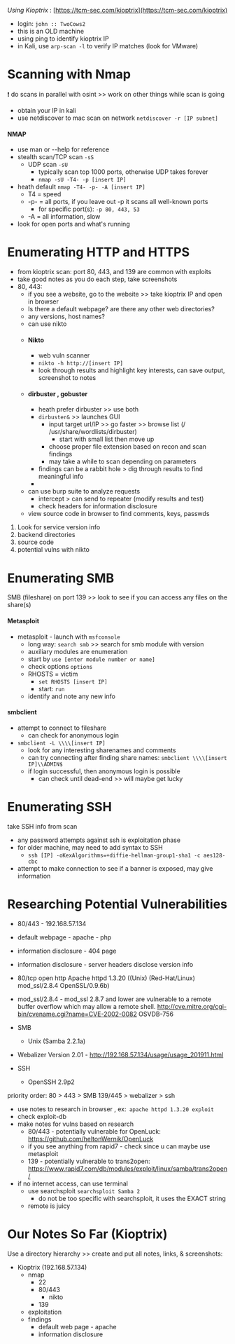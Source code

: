 *Using Kioptrix* : [https://tcm-sec.com/kioptrix](https://tcm-sec.com/kioptrix)
- login: `john :: TwoCows2`
- this is an OLD machine
- using ping to identify kioptrix IP
- in Kali, use `arp-scan -l` to verify IP matches (look for VMware)

# Scanning with Nmap
❗️ do scans in parallel with osint >> work on other things while scan is going
- obtain your IP in kali
- use netdiscover to mac scan on network `netdiscover -r [IP subnet]`
#### NMAP
- use man or --help for reference
- stealth scan/TCP scan `-sS`
	- UDP scan `-sU`
		- typically scan top 1000 ports, otherwise UDP takes forever
		- `nmap -sU -T4- -p [insert IP]`
- heath default `nmap -T4- -p- -A [insert IP]`
	- T4 = speed
	- -p- = all ports, if you leave out -p it scans all well-known ports
		- for specific port(s): `-p 80, 443, 53`
	- -A = all information, slow
- look for open ports and what's running

# Enumerating HTTP and HTTPS
- from kioptrix scan: port 80, 443, and 139 are common with exploits
- take good notes as you do each step, take screenshots
- 80, 443:
	- if you see a website, go to the website >> take kioptrix IP and open in browser
	- Is there a default webpage? are there any other web directories?
	- any versions, host names?
	- can use nikto
	- #### Nikto
		- web vuln scanner
		- `nikto -h http://[insert IP]`
		- look through results and highlight key interests, can save output, screenshot to notes
	- #### dirbuster , gobuster
		- heath prefer dirbuster >> use both
		- `dirbuster&` >> launches GUI
			- input target url/IP >> go faster >> browse list (/ /usr/share/wordlists/dirbuster)
				- start with small list then move up
			- choose proper file extension based on recon and scan findings
			- may take a while to scan depending on parameters
		- findings can be a rabbit hole > dig through results to find meaningful info
		- 
	- can use burp suite to analyze requests
		- intercept > can send to repeater (modify results and test)
		- check headers for information disclosure
	- view source code in browser to find comments, keys, passwds
1. Look for service version info
2. backend directories
3. source code
4. potential vulns with nikto

# Enumerating SMB
SMB (fileshare) on port 139 >> look to see if you can access any files on the share(s)
#### Metasploit
- metasploit - launch with `msfconsole`
	- long way: `search smb` >> search for smb module with version
	- auxiliary modules are enumeration 
	- start by `use [enter module number or name]`
	- check options `options`
	- RHOSTS = victim
		- `set RHOSTS [insert IP]`
		- start: `run`
	- identify and note any new info
#### smbclient
- attempt to connect to fileshare
	- can check for anonymous login
- `smbclient -L \\\\[insert IP]`
	- look for any interesting sharenames and comments
	- can try connecting after finding share names: `smbclient \\\\[insert IP]\\ADMIN$`
	- if login successful, then anonymous login is possible
		- can check until dead-end >> will maybe get lucky

# Enumerating SSH
take SSH info from scan
- any password attempts against ssh is exploitation phase
- for older machine, may need to add syntax to SSH
	- `ssh [IP] -oKexAlgorithms=+diffie-hellman-group1-sha1 -c aes128-cbc`
- attempt to make connection to see if a banner is exposed, may give information

# Researching Potential Vulnerabilities
- 80/443 - 192.168.57.134
- default webpage - apache - php
- information disclosure - 404 page
- information disclosure - server headers disclose version info

- 80/tcp     open  http     Apache httpd 1.3.20 ((Unix)  (Red-Hat/Linux) mod_ssl/2.8.4 OpenSSL/0.9.6b)

- mod_ssl/2.8.4 - mod_ssl 2.8.7 and lower are vulnerable to a remote buffer overflow which may allow a remote shell. http://cve.mitre.org/cgi-bin/cvename.cgi?name=CVE-2002-0082 OSVDB-756

- SMB
	- Unix (Samba 2.2.1a)

- Webalizer Version 2.01 - http://192.168.57.134/usage/usage_201911.html

- SSH
	- OpenSSH 2.9p2

priority order: 80 > 443 > SMB 139/445 > webalizer > ssh
- use notes to research in browser , ex:` apache httpd 1.3.20 exploit`
- check exploit-db
- make notes for vulns based on research
	- 80/443 - potentially vulnerable for OpenLuck: https://github.com/heltonWernik/OpenLuck
	- if you see anything from rapid7 - check since u can maybe use metasploit
	- 139 - potentially vulnerable to trans2open: https://www.rapid7.com/db/modules/exploit/linux/samba/trans2open/
- if no internet access, can use terminal
	- use searchsploit `searchsploit Samba 2`
		- do not be too specific with searchsploit, it uses the EXACT string
	- remote is juicy

# Our Notes So Far (Kioptrix)
Use a directory hierarchy >> create and put all notes, links, & screenshots:
- Kioptrix (192.168.57.134)
	- nmap
		- 22
		- 80/443
			- nikto
		- 139
	- exploitation
	- findings
		- default web page - apache
		- information disclosure






